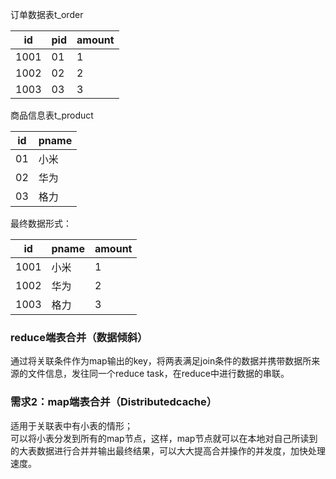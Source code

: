 订单数据表t_order

| id  | pid   |  amount  |
| -----   | -----  | ----  |
|1001|	01|	1|
|1002|	02|	2|
|1003|	03|	3|

商品信息表t_product

| id        | pname   |
| -----   | -----  |
|01|	小米|	
|02|	华为|	
|03|	格力|	

最终数据形式：

| id  | pname   |  amount  |
| -----   | -----  | ----  |
|1001|	小米|	1|
|1002|	华为|	2|
|1003|	格力|	3|

###  reduce端表合并（数据倾斜）
通过将关联条件作为map输出的key，将两表满足join条件的数据并携带数据所来源的文件信息，发往同一个reduce task，在reduce中进行数据的串联。

### 需求2：map端表合并（Distributedcache）


适用于关联表中有小表的情形；  
可以将小表分发到所有的map节点，这样，map节点就可以在本地对自己所读到的大表数据进行合并并输出最终结果，可以大大提高合并操作的并发度，加快处理速度。
  